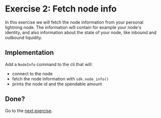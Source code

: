 # Exercise 2: Fetch node info
In this exercise we will fetch the node information from your personal lightning node. The information will contain for example your node's identity, and also information about the state of your node, like inbound and outbound liquidity.

## Implementation
Add a `NodeInfo` command to the cli that will:
- connect to the node
- fetch the node information with `sdk.node_info()`
- prints the node id and the spendable amount

## Done?
Go to the [next exercise](./03-receive-payment.md).
